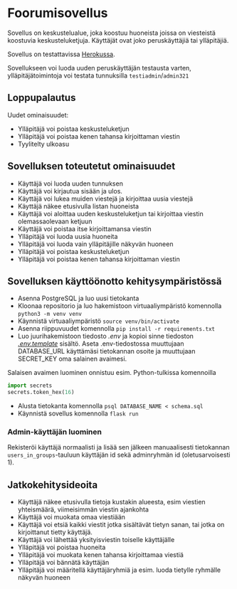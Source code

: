 # Foorumisovellus

Sovellus on keskustelualue, joka koostuu huoneista joissa on viesteistä koostuvia keskusteluketjuja. Käyttäjät ovat joko peruskäyttäjiä tai ylläpitäjiä.

Sovellus on testattavissa [Herokussa](https://glc-foorumi.herokuapp.com/).

Sovellukseen voi luoda uuden peruskäyttäjän testausta varten, ylläpitäjätoimintoja voi testata tunnuksilla `testiadmin`/`admin321`

## Loppupalautus

Uudet ominaisuudet:
- Ylläpitäjä voi poistaa keskusteluketjun
- Ylläpitäjä voi poistaa kenen tahansa kirjoittaman viestin
- Tyylitelty ulkoasu

## Sovelluksen toteutetut ominaisuudet

- Käyttäjä voi luoda uuden tunnuksen
- Käyttäjä voi kirjautua sisään ja ulos.
- Käyttäjä voi lukea muiden viestejä ja kirjoittaa uusia viestejä
- Käyttäjä näkee etusivulla listan huoneista
- Käyttäjä voi aloittaa uuden keskusteluketjun tai kirjoittaa viestin olemassaolevaan ketjuun
- Käyttäjä voi poistaa itse kirjoittamansa viestin
- Ylläpitäjä voi luoda uusia huoneita
- Ylläpitäjä voi luoda vain ylläpitäjille näkyvän huoneen
- Ylläpitäjä voi poistaa keskusteluketjun
- Ylläpitäjä voi poistaa kenen tahansa kirjoittaman viestin

## Sovelluksen käyttöönotto kehitysympäristössä

- Asenna PostgreSQL ja luo uusi tietokanta
- Kloonaa repositorio ja luo hakemistoon virtuaaliympäristö komennolla `python3 -m venv venv`
- Käynnistä virtuaaliympäristö `source venv/bin/activate`
- Asenna riippuvuudet komennolla `pip install -r requirements.txt`
- Luo juurihakemistoon tiedosto *.env* ja kopioi sinne tiedoston [*.env.template*](https://github.com/Ronttikasa/foorumisovellus/blob/main/.env.template) sisältö. Aseta .env-tiedostossa muuttujaan DATABASE_URL käyttämäsi tietokannan osoite ja muuttujaan SECRET_KEY oma salainen avaimesi.

Salaisen avaimen luominen onnistuu esim. Python-tulkissa komennoilla
``` python
import secrets
secrets.token_hex(16)
```
- Alusta tietokanta komennolla `psql DATABASE_NAME < schema.sql`
- Käynnistä sovellus komennolla `flask run`

### Admin-käyttäjän luominen

Rekisteröi käyttäjä normaalisti ja lisää sen jälkeen manuaalisesti tietokannan
`users_in_groups`-tauluun käyttäjän id sekä adminryhmän id (oletusarvoisesti 1).


## Jatkokehitysideoita

- Käyttäjä näkee etusivulla tietoja kustakin alueesta, esim viestien yhteismäärä, viimeisimmän viestin ajankohta
- Käyttäjä voi muokata omaa viestiään
- Käyttäjä voi etsiä kaikki viestit jotka sisältävät tietyn sanan, tai jotka on kirjoittanut tietty käyttäjä.
- Käyttäjä voi lähettää yksityisviestin toiselle käyttäjälle
- Ylläpitäjä voi poistaa huoneita
- Ylläpitäjä voi muokata kenen tahansa kirjoittamaa viestiä
- Ylläpitäjä voi bännätä käyttäjän
- Ylläpitäjä voi määritellä käyttäjäryhmiä ja esim. luoda tietylle ryhmälle näkyvän huoneen
